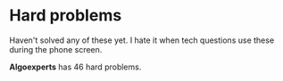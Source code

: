# Hard problems 

Haven't solved any of these yet. I hate it when tech questions use these during the phone screen. 

**Algoexperts** has 46 hard problems. 

